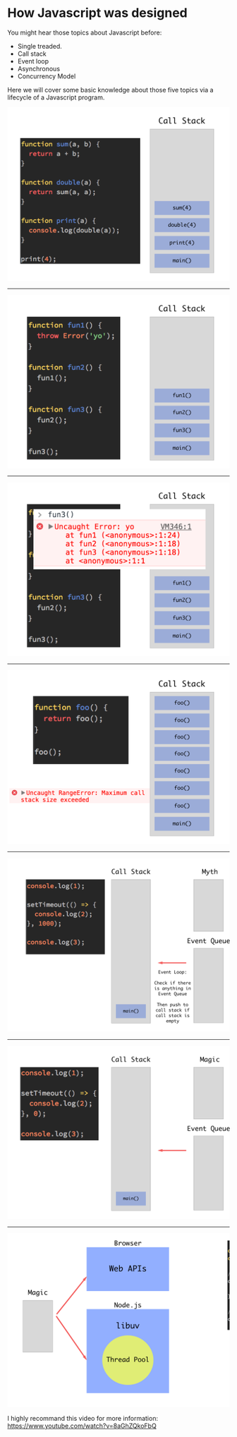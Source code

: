 # How Javascript was designed

You might hear those topics about Javascript before:

* Single treaded.
* Call stack
* Event loop
* Asynchronous
* Concurrency Model

Here we will cover some basic knowledge about those five topics via a lifecycle of a Javascript program.

![Example](../diagram/dist/eventloop/1.png)

---

![Example](../diagram/dist/eventloop/2.png)

---

![Example](../diagram/dist/eventloop/3.png)

---

![Example](../diagram/dist/eventloop/4.png)

---

![Example](../diagram/dist/eventloop/5.png)

---

![Example](../diagram/dist/eventloop/6.png)

---

![Example](../diagram/dist/eventloop/7.png)

I highly recommand this video for more information: https://www.youtube.com/watch?v=8aGhZQkoFbQ
